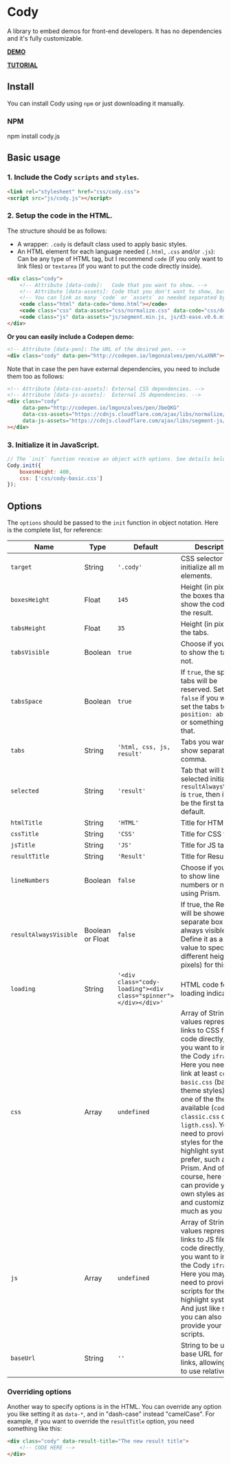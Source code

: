 # Cody

A library to embed demos for front-end developers. It has no dependencies and it's fully customizable.

[**DEMO**](http://lmgonzalves.github.io/cody/)

[**TUTORIAL**](https://scotch.io/tutorials/how-to-customize-embedded-demos-with-cody-js)

## Install

You can install Cody using `npm` or just downloading it manually.

### NPM

npm install cody.js

## Basic usage

### 1. Include the Cody `scripts` and `styles`.

```html
<link rel="stylesheet" href="css/cody.css">
<script src="js/cody.js"></script>
```

### 2. Setup the code in the HTML.

The structure should be as follows:

- A wrapper: `.cody` is default class used to apply basic styles.
- An HTML element for each language needed (`.html`, `.css` and/or `.js`): Can be any type of HTML tag, but I recommend `code` (if you only want to link files) or `textarea` (if you want to put the code directly inside).

```html
<div class="cody">
    <!-- Attribute [data-code]:   Code that you want to show. -->
    <!-- Attribute [data-assets]: Code that you don't want to show, but needed in execution. Useful for external libraries and dependencies. -->
    <!-- You can link as many `code` or `assets` as needed separated by comma. -->
    <code class="html" data-code="demo.html"></code>
    <code class="css" data-assets="css/normalize.css" data-code="css/demo.css"></code>
    <code class="js" data-assets="js/segment.min.js, js/d3-ease.v0.6.min.js" data-code="js/demo.js"></code>
</div>
```

**Or you can easily include a Codepen demo:**

```html
<!-- Attribute [data-pen]: The URL of the desired pen. -->
<div class="cody" data-pen="http://codepen.io/lmgonzalves/pen/vLaXNR"></div>
```

Note that in case the pen have external dependencies, you need to include them too as follows:

```html
<!-- Attribute [data-css-assets]: External CSS dependencies. -->
<!-- Attribute [data-js-assets]:  External JS dependencies. -->
<div class="cody"
     data-pen="http://codepen.io/lmgonzalves/pen/JbeQKG"
     data-css-assets="https://cdnjs.cloudflare.com/ajax/libs/normalize/3.0.3/normalize.min.css"
     data-js-assets="https://cdnjs.cloudflare.com/ajax/libs/segment-js/1.0.3/segment.min.js, https://d3js.org/d3-ease.v0.6.min.js"
></div>
```

### 3. Initialize it in JavaScript.

```js
// The `init` function receive an object with options. See details below.
Cody.init({
    boxesHeight: 400,
    css: ['css/cody-basic.css']
});
```

## Options

The `options` should be passed to the `init` function in object notation. Here is the complete list, for reference:

| Name                    | Type                    | Default                                                              | Description |
|-------------------------|-------------------------|----------------------------------------------------------------------|-------------|
|`target`                 | String                  | `'.cody'`                                                            | CSS selector to initialize all matched elements. |
|`boxesHeight`            | Float                   | `145`                                                                | Height (in pixels) for the boxes that will show the code and the result. |
|`tabsHeight`             | Float                   | `35`                                                                 | Height (in pixels) for the tabs. |
|`tabsVisible`            | Boolean                 | `true`                                                               | Choose if you want to show the tabs or not. |
|`tabsSpace`              | Boolean                 | `true`                                                               | If `true`, the space for tabs will be reserved. Set it to `false` if you want to set the tabs to `position: absolute` or something like that. |
|`tabs`                   | String                  | `'html, css, js, result'`                                            | Tabs you want to show separated by comma. |
|`selected`               | String                  | `'result'`                                                           | Tab that will be selected initially. If `resultAlwaysVisible` is `true`, then it will be the first tab by default. |
|`htmlTitle`              | String                  | `'HTML'`                                                             | Title for HTML tab. |
|`cssTitle`               | String                  | `'CSS'`                                                              | Title for CSS tab. |
|`jsTitle`                | String                  | `'JS'`                                                               | Title for JS tab. |
|`resultTitle`            | String                  | `'Result'`                                                           | Title for Result tab. |
|`lineNumbers`            | Boolean                 | `false`                                                              | Choose if you want to show line numbers or not using Prism. |
|`resultAlwaysVisible`    | Boolean or Float        | `false`                                                              | If true, the Result will be showed in a separate box and always visible. Define it as a float value to specify a different height (in pixels) for this box. |
|`loading`                | String                  | `'<div class="cody-loading"><div class="spinner"></div></div>'`       | HTML code for the loading indicator. |
|`css`                    | Array                   | `undefined`                                                          | Array of String values representing links to CSS files, or code directly, that you want to inject in the Cody `iframe`. Here you need to link at least `cody-basic.css` (basic theme styles), and one of the themes available (`cody-classic.css` or `cody-ligth.css`). You also need to provide the styles for the highlight system you prefer, such as Prism. And of course, here you can provide your own styles as well, and customize it as much as you like. |
|`js`                     | Array                   | `undefined`                                                          | Array of String values representing links to JS files, or code directly, that you want to inject in the Cody `iframe`. Here you may only need to provide the scripts for the highlight system. And just like styles, you can also provide your own scripts. |
|`baseUrl`                | String                  | `''`                                                                 | String to be used as base URL for all links, allowing you to use relative URLs. |

### Overriding options

Another way to specify options is in the HTML. You can override any option you like setting it as `data-*`, and in "dash-case" instead "camelCase". For example, if you want to override the `resultTitle` option, you need something like this:

```html
<div class="cody" data-result-title="The new result title">
    <!-- CODE HERE -->
</div>
```